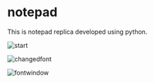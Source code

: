 # notepad

This is notepad replica developed using python.

![start](https://github.com/gautamgupta1811/notepad/blob/master/notepad.png)

![changedfont](https://github.com/gautamgupta1811/notepad/blob/master/changedfont.png)

![fontwindow](https://github.com/gautamgupta1811/notepad/blob/master/fontWindow.png)
